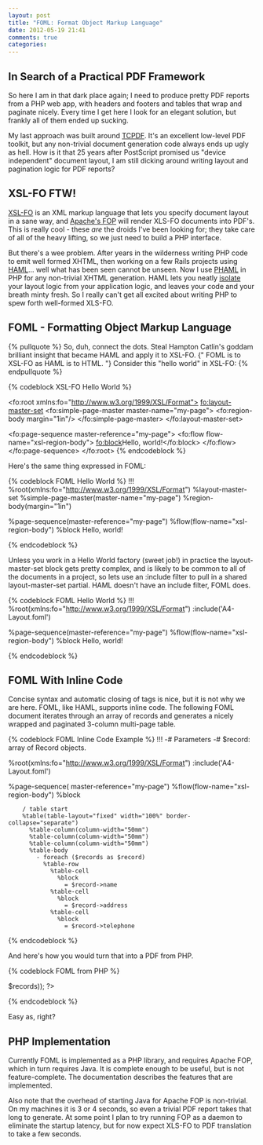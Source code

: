 ```yaml
---
layout: post
title: "FOML: Format Object Markup Language"
date: 2012-05-19 21:41
comments: true
categories: 
---
```


In Search of a Practical PDF Framework
----------

So here I am in that dark place again; I need to produce pretty PDF reports from
a PHP web app, with headers and footers and tables that wrap and paginate nicely.
Every time I get here I look for an elegant
solution, but frankly all of them ended up sucking.

My last approach was built around [TCPDF](http://www.tcpdf.org).  It's an excellent
low-level PDF toolkit, but any non-trivial document generation code always ends
up ugly as hell. How is it that 25 years after PostScript promised us "device independent"
document layout, I am still dicking around writing layout and pagination logic
for PDF reports?

XSL-FO FTW!
-------

[XSL-FO](http://en.wikipedia.org/wiki/XSL_Formatting_Objects) is
an XML markup language that lets you specify
document layout in a sane way, and [Apache's FOP](xmlgraphics.apache.org/fop/)
will render XLS-FO documents into PDF's.  This is really cool - these _are_ the droids
I've been looking for; they take care of all of the heavy lifting, so 
we just need to build a PHP interface.

But there's a wee problem.  After years in the wilderness writing PHP code to emit
well formed XHTML, then working on a few Rails projects using [HAML](http://haml.info)...
well what has been seen cannot be unseen.  Now I use [PHAML](http://phaml.sourceforge.net/) in
PHP for any non-trivial XHTML generation.  HAML lets you 
neatly [isolate](http://en.wikipedia.org/wiki/Separation_of_concerns) your layout
logic from your application logic, and leaves your code and your breath minty fresh.
So I really can't get all excited about writing PHP to spew forth well-formed XLS-FO.

FOML - Formatting Object Markup Language
----

{% pullquote %}
So, duh, connect the dots.  Steal Hampton Catlin's goddam brilliant insight that became HAML
and apply it to XSL-FO.  {" FOML is to XSL-FO as HAML is to HTML. "} Consider this "hello world" in XSL-FO:
{% endpullquote %} 

{% codeblock XSL-FO Hello World %}
<?xml version="1.0" encoding="iso-8859-1"?>

<fo:root xmlns:fo="http://www.w3.org/1999/XSL/Format">
  <fo:layout-master-set>
    <fo:simple-page-master master-name="my-page">
      <fo:region-body margin="1in"/>
    </fo:simple-page-master>
  </fo:layout-master-set>

  <fo:page-sequence master-reference="my-page">
    <fo:flow flow-name="xsl-region-body">
      <fo:block>Hello, world!</fo:block>
    </fo:flow>
  </fo:page-sequence>
</fo:root>
{% endcodeblock %}

Here's the same thing expressed in FOML:

{% codeblock FOML Hello World %}
!!!
%root(xmlns:fo="http://www.w3.org/1999/XSL/Format")
  %layout-master-set
    %simple-page-master(master-name="my-page")
      %region-body(margin="1in")

  %page-sequence(master-reference="my-page")
    %flow(flow-name="xsl-region-body")
      %block Hello, world!

{% endcodeblock %}

Unless you work in a Hello World factory (sweet job!) 
in practice the layout-master-set block gets pretty complex, and 
is likely to be common to all of the documents in a project, so lets use
an :include filter to pull in a shared layout-master-set partial.
HAML doesn't have an include filter, FOML does.

{% codeblock FOML Hello World %}
!!!
%root(xmlns:fo="http://www.w3.org/1999/XSL/Format")
  :include('A4-Layout.foml')

  %page-sequence(master-reference="my-page")
    %flow(flow-name="xsl-region-body")
      %block Hello, world!

{% endcodeblock %}

FOML With Inline Code
----

Concise syntax and automatic closing of tags is nice, but it
is not why we are here.  FOML, like HAML, supports inline code.  The following FOML document
iterates through an array of records and generates a nicely wrapped and paginated
3-column multi-page table.

{% codeblock FOML Inline Code Example %}
!!!
-# Parameters
-#   $record:  array of Record objects.

%root(xmlns:fo="http://www.w3.org/1999/XSL/Format")
  :include('A4-Layout.foml')

  %page-sequence( master-reference="my-page")
    %flow(flow-name="xsl-region-body")
      %block

        / table start
        %table(table-layout="fixed" width="100%" border-collapse="separate")
          %table-column(column-width="50mm")
          %table-column(column-width="50mm")
          %table-column(column-width="50mm")
          %table-body
            - foreach ($records as $record)
              %table-row
                %table-cell
                  %block 
                    = $record->name
                %table-cell
                  %block
                    = $record->address
                %table-cell
                  %block
                    = $record->telephone

{% endcodeblock %}

And here's how you would turn that into a PDF from PHP.

{% codeblock FOML from PHP %}
<?php
  $records = AddressBook::GetAll();
  FOML::RenderToPdf("TableReport.foml", array('records'=>$records));
?>
{% endcodeblock %}

Easy as, right?

PHP Implementation
------------------

Currently FOML is implemented as a PHP library, and
requires Apache FOP, which in turn requires Java.
It is complete enough to be useful, but is not feature-complete.
The documentation describes the features that are implemented.

Also note that the overhead of starting Java for Apache FOP is non-trivial.
On my machines it is 3 or 4 seconds, so even a trivial PDF report takes
that long to generate.  At some point I plan to try running FOP as a daemon
to eliminate the startup latency, but for now expect XLS-FO to PDF translation
to take a few seconds.








